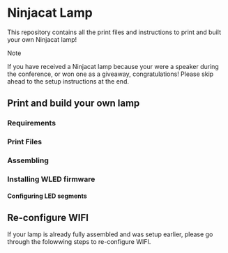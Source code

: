 # Ninjacat Lamp

This repository contains all the print files and instructions to print and built your own Ninjacat lamp!

> [!NOTE]
> If you have received a Ninjacat lamp because your were a speaker during the conference, or won one as a giveaway, congratulations! Please skip ahead to the setup instructions at the end.

## Print and build your own lamp

### Requirements

### Print Files

### Assembling

### Installing WLED firmware

#### Configuring LED segments

## Re-configure WIFI

If your lamp is already fully assembled and was setup earlier, please go through the folowwing steps to re-configure WIFI.
